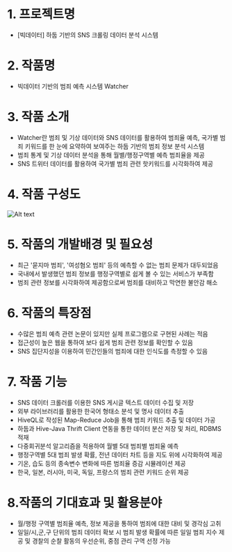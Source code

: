# 1. 프로젝트명
* [빅데이터] 하둡 기반의 SNS 크롤링 데이터 분석 시스템
# 2. 작품명
* 빅데이터 기반의 범죄 예측 시스템 Watcher
# 3. 작품 소개
* Watcher란 범죄 및 기상 데이터와 SNS 데이터를 활용하여 범죄율 예측, 국가별 범죄 키워드를 한 눈에 요약하여 보여주는 하둡 기반의 범죄 정보 분석 시스템
* 범죄 통계 및 기상 데이터 분석을 통해 월별/행정구역별 예측 범죄율을 제공
* SNS 트위터 데이터를 활용하여 국가별 범죄 관련 핫키워드를 시각화하여 제공
# 4. 작품 구성도
![Alt text](https://drive.google.com/file/d/0B597WMio4B4nU3RRVklmVXM0VG8/view?usp=sharing)
# 5. 작품의 개발배경 및 필요성
* 최근 '묻지마 범죄', '여성혐오 범죄' 등의 예측할 수 없는 범죄 문제가 대두되었음
* 국내에서 발생했던 범죄 정보를 행정구역별로 쉽게 볼 수 있는 서비스가 부족함
* 범죄 관련 정보를 시각화하여 제공함으로써 범죄를 대비하고 막연한 불안감 해소
# 6. 작품의 특장점
* 수많은 범죄 예측 관련 논문이 있지만 실제 프로그램으로 구현된 사례는 적음
* 접근성이 높은 웹을 통하여 보다 쉽게 범죄 관련 정보를 확인할 수 있음
* SNS 집단지성을 이용하여 민간인들의 범죄에 대한 인식도를 측정할 수 있음
# 7. 작품 기능
* SNS 데이터 크롤러를 이용한 SNS 게시글 텍스트 데이터 수집 및 저장
* 외부 라이브러리를 활용한 한국어 형태소 분석 및 명사 데이터 추출
* HiveQL로 작성된  Map-Reduce Job을 통해 범죄 키워드 추출 및 데이터 가공
* 하둡과 Hive-Java Thrift Client 연동을 통한 데이터 분산 저장 및 처리, RDBMS 적재
* 다중회귀분석 알고리즘을 적용하여 월별 5대 범죄별 범죄율 예측
* 행정구역별 5대 범죄 발생 확률, 전년 데이터 차트 등을 지도 위에 시각화하여 제공
* 기온, 습도 등의 종속변수 변화에 따른 범죄율 증감 시뮬레이션 제공
* 한국, 일본, 러시아, 미국, 독일, 프랑스의 범죄 관련 키워드 순위 제공
# 8.작품의 기대효과 및 활용분야
* 월/행정 구역별 범죄율 예측, 정보 제공을 통하여 범죄에 대한 대비 및 경각심 고취
* 일일/시,군,구 단위의 범죄 데이터 확보 시 범죄 발생 확률에 따른 일일 범죄 지수 제공 및 경찰의 순찰 활동의 우선순위, 중점 관리 구역 선정 가능
